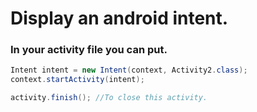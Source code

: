 <H1>Display an android intent.</H1>

<H3>In your activity file you can put.</H3>

```java
Intent intent = new Intent(context, Activity2.class);
context.startActivity(intent);

activity.finish(); //To close this activity.
```
